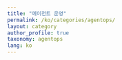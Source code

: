 ```yaml
---
title: "에이전트 운영"
permalink: /ko/categories/agentops/
layout: category
author_profile: true
taxonomy: agentops
lang: ko
---
```

